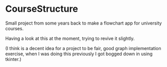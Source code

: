 # CourseStructure
Small project from some years back to make a flowchart app for university courses.

Having a look at this at the moment, trying to revive it slightly.

(I think is a decent idea for a project to be fair, good graph implementation exercise, when I was doing this previously I got bogged down in using tkinter.)
